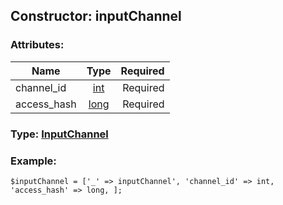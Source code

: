 ## Constructor: inputChannel  

### Attributes:

| Name     |    Type       | Required |
|----------|:-------------:|---------:|
|channel\_id|[int](../types/int.md) | Required|
|access\_hash|[long](../types/long.md) | Required|



### Type: [InputChannel](../types/InputChannel.md)


### Example:

```
$inputChannel = ['_' => inputChannel', 'channel_id' => int, 'access_hash' => long, ];
```